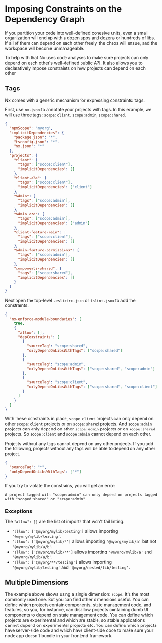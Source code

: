 # Imposing Constraints on the Dependency Graph

If you partition your code into well-defined cohesive units, even a small organization will end up with a dozen apps and dozens or hundreds of libs. If all of them can depend on each other freely, the chaos will ensue, and the workspace will become unmanageable.

To help with that Nx uses code analyses to make sure projects can only depend on each other's well-defined public API. It also allows you to declaratively impose constraints on how projects can depend on each other.

## Tags

Nx comes with a generic mechanism for expressing constraints: tags.

First, use `nx.json` to annotate your projects with tags. In this example, we will use three tags: `scope:client`. `scope:admin`, `scope:shared`.

```json
{
  "npmScope": "myorg",
  "implicitDependencies": {
    "package.json": "*",
    "tsconfig.json": "*",
    "nx.json": "*"
  },
  "projects": {
    "client": {
      "tags": ["scope:client"],
      "implicitDependencies": []
    },
    "client-e2e": {
      "tags": ["scope:client"],
      "implicitDependencies": ["client"]
    },
    "admin": {
      "tags": ["scope:admin"],
      "implicitDependencies": []
    },
    "admin-e2e": {
      "tags": ["scope:admin"],
      "implicitDependencies": ["admin"]
    },
    "client-feature-main": {
      "tags": ["scope:client"],
      "implicitDependencies": []
    },
    "admin-feature-permissions": {
      "tags": ["scope:admin"],
      "implicitDependencies": []
    },
    "components-shared": {
      "tags": ["scope:shared"],
      "implicitDependencies": []
    }
  }
}
```

Next open the top-level `.eslintrc.json` or `tslint.json` to add the constraints.

```json
{
  "nx-enforce-module-boundaries": [
    true,
    {
      "allow": [],
      "depConstraints": [
        {
          "sourceTag": "scope:shared",
          "onlyDependOnLibsWithTags": ["scope:shared"]
        },
        {
          "sourceTag": "scope:admin",
          "onlyDependOnLibsWithTags": ["scope:shared", "scope:admin"]
        },
        {
          "sourceTag": "scope:client",
          "onlyDependOnLibsWithTags": ["scope:shared", "scope:client"]
        }
      ]
    }
  ]
}
```

With these constraints in place, `scope:client` projects can only depend on other `scope:client` projects or on `scope:shared` projects. And `scope:admin` projects can only depend on other `scope:admin` projects or on `scope:shared` projects. So `scope:client` and `scope:admin` cannot depend on each other.

Projects without any tags cannot depend on any other projects. If you add the following, projects without any tags will be able to depend on any other project.

```json
{
  "sourceTag": "*",
  "onlyDependOnLibsWithTags": ["*"]
}
```

If you try to violate the constrains, you will get an error:

```
A project tagged with "scope:admin" can only depend on projects tagged with "scoped:shared" or "scope:admin".
```

### Exceptions

The `"allow": []` are the list of imports that won't fail linting.

- `"allow": ['@myorg/mylib/testing']` allows importing `'@myorg/mylib/testing'`.
- `"allow": ['@myorg/mylib/*']` allows importing `'@myorg/mylib/a'` but not `'@myorg/mylib/a/b'`.
- `"allow": ['@myorg/mylib/**']` allows importing `'@myorg/mylib/a'` and `'@myorg/mylib/a/b'`.
- `"allow": ['@myorg/**/testing']` allows importing `'@myorg/mylib/testing'` and `'@myorg/nested/lib/testing'`.

## Multiple Dimensions

The example above shows using a single dimension: `scope`. It's the most commonly used one. But you can find other dimensions useful. You can define which projects contain components, state management code, and features, so you, for instance, can disallow projects containing dumb UI components to depend on state management code. You can define which projects are experimental and which are stable, so stable applications cannot depend on experimental projects etc. You can define which projects have server-side code and which have client-side code to make sure your node app doesn't bundle in your frontend framework.
